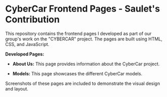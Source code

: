 # CyberCar Frontend Pages - Saulet's Contribution


This repository contains the frontend pages I developed as part of our group's work on the "CYBERCAR" project. The pages are built using HTML, CSS, and JavaScript.


**Developed Pages:**


* **About Us:** This page provides information about the CyberCar project.

* **Models:** This page showcases the different CyberCar models.


Screenshots of these pages are included to demonstrate the visual design and layout.
